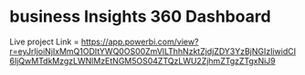 # business Insights 360 Dashboard

Live project Link = https://app.powerbi.com/view?r=eyJrIjoiNjIxMmQ1ODItYWQ0OS00ZmVlLThhNzktZjdjZDY3YzBjNGIzIiwidCI6IjQwMTdkMzgzLWNlMzEtNGM5OS04ZTQzLWU2ZjhmZTgzZTgxNiJ9

